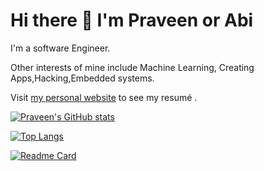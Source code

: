# Hi there 👋 I'm Praveen or Abi
I'm a software Engineer. 

Other interests of mine include Machine Learning, Creating Apps,Hacking,Embedded systems. 

Visit [my personal website](https://praveenabi.github.io/) to see my resumé . 

[![Praveen's GitHub stats](https://github-readme-stats.vercel.app/api?username=Praveenabi&show_icons=true&theme=transparent)](https://github.com/Praveenabi/github-readme-stats)

[![Top Langs](https://github-readme-stats.vercel.app/api/top-langs/?username=Praveenabi&layout=pie&theme=transparent)](https://github.com/Praveenabi/github-readme-stats)

[![Readme Card](https://github-readme-stats.vercel.app/api/pin/?username=Praveenabi&repo=Praveenabi.github.io)](https://github.com/Praveenabi/github-readme-stats)
